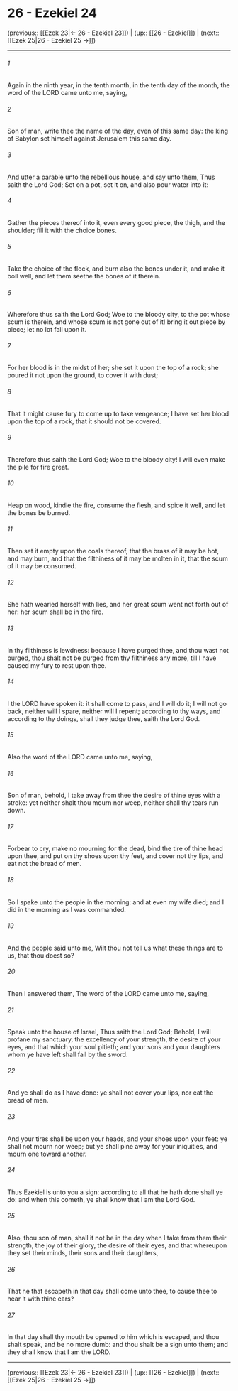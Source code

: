 # 26 - Ezekiel 24

(previous:: [[Ezek 23|← 26 - Ezekiel 23]]) | (up:: [[26 - Ezekiel]]) | (next:: [[Ezek 25|26 - Ezekiel 25 →]])

***


###### 1 
Again in the ninth year, in the tenth month, in the tenth day of the month, the word of the LORD came unto me, saying, 

###### 2 
Son of man, write thee the name of the day, even of this same day: the king of Babylon set himself against Jerusalem this same day. 

###### 3 
And utter a parable unto the rebellious house, and say unto them, Thus saith the Lord God; Set on a pot, set it on, and also pour water into it: 

###### 4 
Gather the pieces thereof into it, even every good piece, the thigh, and the shoulder; fill it with the choice bones. 

###### 5 
Take the choice of the flock, and burn also the bones under it, and make it boil well, and let them seethe the bones of it therein. 

###### 6 
Wherefore thus saith the Lord God; Woe to the bloody city, to the pot whose scum is therein, and whose scum is not gone out of it! bring it out piece by piece; let no lot fall upon it. 

###### 7 
For her blood is in the midst of her; she set it upon the top of a rock; she poured it not upon the ground, to cover it with dust; 

###### 8 
That it might cause fury to come up to take vengeance; I have set her blood upon the top of a rock, that it should not be covered. 

###### 9 
Therefore thus saith the Lord God; Woe to the bloody city! I will even make the pile for fire great. 

###### 10 
Heap on wood, kindle the fire, consume the flesh, and spice it well, and let the bones be burned. 

###### 11 
Then set it empty upon the coals thereof, that the brass of it may be hot, and may burn, and that the filthiness of it may be molten in it, that the scum of it may be consumed. 

###### 12 
She hath wearied herself with lies, and her great scum went not forth out of her: her scum shall be in the fire. 

###### 13 
In thy filthiness is lewdness: because I have purged thee, and thou wast not purged, thou shalt not be purged from thy filthiness any more, till I have caused my fury to rest upon thee. 

###### 14 
I the LORD have spoken it: it shall come to pass, and I will do it; I will not go back, neither will I spare, neither will I repent; according to thy ways, and according to thy doings, shall they judge thee, saith the Lord God. 

###### 15 
Also the word of the LORD came unto me, saying, 

###### 16 
Son of man, behold, I take away from thee the desire of thine eyes with a stroke: yet neither shalt thou mourn nor weep, neither shall thy tears run down. 

###### 17 
Forbear to cry, make no mourning for the dead, bind the tire of thine head upon thee, and put on thy shoes upon thy feet, and cover not thy lips, and eat not the bread of men. 

###### 18 
So I spake unto the people in the morning: and at even my wife died; and I did in the morning as I was commanded. 

###### 19 
And the people said unto me, Wilt thou not tell us what these things are to us, that thou doest so? 

###### 20 
Then I answered them, The word of the LORD came unto me, saying, 

###### 21 
Speak unto the house of Israel, Thus saith the Lord God; Behold, I will profane my sanctuary, the excellency of your strength, the desire of your eyes, and that which your soul pitieth; and your sons and your daughters whom ye have left shall fall by the sword. 

###### 22 
And ye shall do as I have done: ye shall not cover your lips, nor eat the bread of men. 

###### 23 
And your tires shall be upon your heads, and your shoes upon your feet: ye shall not mourn nor weep; but ye shall pine away for your iniquities, and mourn one toward another. 

###### 24 
Thus Ezekiel is unto you a sign: according to all that he hath done shall ye do: and when this cometh, ye shall know that I am the Lord God. 

###### 25 
Also, thou son of man, shall it not be in the day when I take from them their strength, the joy of their glory, the desire of their eyes, and that whereupon they set their minds, their sons and their daughters, 

###### 26 
That he that escapeth in that day shall come unto thee, to cause thee to hear it with thine ears? 

###### 27 
In that day shall thy mouth be opened to him which is escaped, and thou shalt speak, and be no more dumb: and thou shalt be a sign unto them; and they shall know that I am the LORD.

***

(previous:: [[Ezek 23|← 26 - Ezekiel 23]]) | (up:: [[26 - Ezekiel]]) | (next:: [[Ezek 25|26 - Ezekiel 25 →]])
